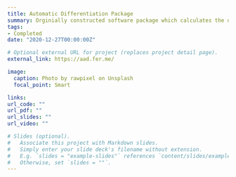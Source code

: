 ```yaml
---
title: Automatic Differentiation Package
summary: Orginially constructed software package which calculates the derivatives and roots of all fuctions for n-dimensional equations and vector-valued funtions.
tags:
- Completed
date: "2020-12-27T00:00:00Z"

# Optional external URL for project (replaces project detail page).
external_link: https://aad.fer.me/

image:
  caption: Photo by rawpixel on Unsplash
  focal_point: Smart

links:
url_code: ""
url_pdf: ""
url_slides: ""
url_video: ""

# Slides (optional).
#   Associate this project with Markdown slides.
#   Simply enter your slide deck's filename without extension.
#   E.g. `slides = "example-slides"` references `content/slides/example-slides.md`.
#   Otherwise, set `slides = ""`.
---
```

